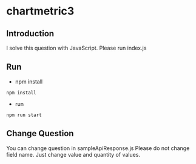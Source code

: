 # chartmetric3

## Introduction
I solve this question with JavaScript. Please run index.js

## Run
* npm install
```
npm install
```

* run
```
npm run start
```

## Change Question
You can change question in sampleApiResponse.js
Please do not change field name. Just change value and quantity of values.
